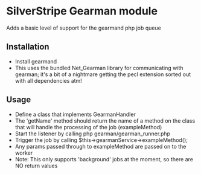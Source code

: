 # SilverStripe Gearman module

Adds a basic level of support for the gearmand php job queue

## Installation

* Install gearmand 
* This uses the bundled Net_Gearman library for communicating with gearman;
  it's a bit of a nightmare getting the pecl extension sorted out with 
  all dependencies atm!

## Usage

* Define a class that implements GearmanHandler
* The 'getName' method should return the name of a method on the class that
  will handle the processing of the job (exampleMethod)
* Start the listener by calling php gearman/gearman_runner.php
* Trigger the job by calling $this->gearmanService->exampleMethod();
* Any params passed through to exampleMethod are passed on to the worker
* Note: This only supports 'background' jobs at the moment, so there are NO
  return values
